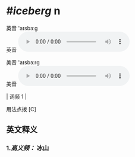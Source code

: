 # ***\#iceberg*** n
英音 'aɪsbɜːɡ  
英音
<audio src="./media/iceberg-B.aac" controls="controls"></audio>

美音 'aɪsbɜːrɡ  
美音
<audio src="./media/iceberg.aac" controls="controls"></audio>



| 词频 1 |  

用法点拨  [C]

英文释义
---
### 1.*高义频：* **冰山**  


